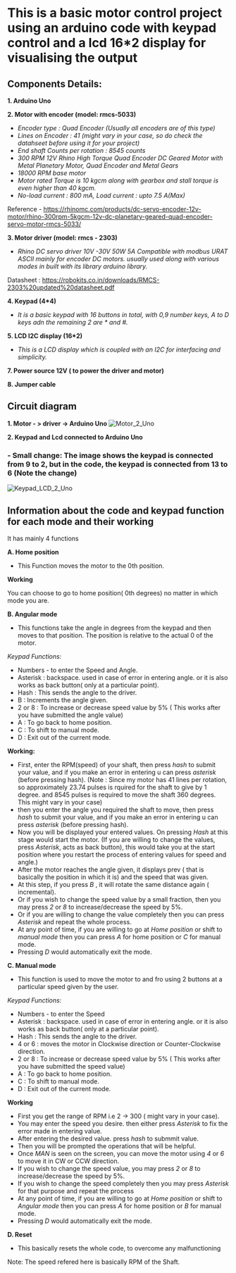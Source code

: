 # **This is a basic motor control project using an arduino code with keypad control and a lcd 16*2 display for visualising the output**

## Components Details:

**1. Arduino Uno**

**2. Motor with encoder (model: rmcs-5033)**
 - _Encoder type : Quad Encoder (Usually all encoders are of this type)_
 - _Lines on Encoder : 41 (might vary in your case, so do check the datahseet before using it for your project)_
 - _End shaft Counts per rotation : 8545 counts_
 - _300 RPM 12V Rhino High Torque Quad Encoder DC Geared Motor with Metal Planetary Motor, Quad Encoder and Metal Gears_
 - _18000 RPM base motor_
 - _Motor rated Torque is 10 kgcm along with gearbox and stall torque is even higher than 40 kgcm._
 - _No-load current : 800 mA, Load current : upto 7.5 A(Max)_

Reference - https://rhinomc.com/products/dc-servo-encoder-12v-motor/rhino-300rpm-5kgcm-12v-dc-planetary-geared-quad-encoder-servo-motor-rmcs-5033/

**3. Motor driver (model: rmcs - 2303)**
- _Rhino DC servo driver 10V -30V 50W 5A Compatible with modbus URAT ASCII mainly for encoder DC motors. usually used along with various modes in built with its library arduino library._

Datasheet : https://robokits.co.in/downloads/RMCS-2303%20updated%20datasheet.pdf

**4. Keypad (4*4)**
- _It is a basic keypad with 16 buttons in total, with 0,9 number keys, A to D keys adn the remaining 2 are * and #._

**5. LCD I2C display (16*2)**
- _This is a LCD display which is coupled with an I2C for interfacing and simplicity._

**7. Power source 12V ( to power the driver and motor)**

**8. Jumper cable**

## **Circuit diagram**

**1. Motor - > driver -> Arduino Uno**
![Motor_2_Uno](https://github.com/raghvendra44/Angular-and-maunal-motor-keypad-control-with-display/blob/main/circuit_1.PNG?raw=true)

**2. Keypad and Lcd connected to Arduino Uno**
 ### - Small change: The image shows the keypad is connected from 9 to 2, but in the code, the keypad is connected from 13 to 6 (Note the change)
![Keypad_LCD_2_Uno](https://github.com/raghvendra44/Angular-and-maunal-motor-keypad-control-with-display/blob/main/circuit_2.PNG?raw=true)
 
## **Information about the code and keypad function for each mode and their working**

It has mainly 4 functions

**A. Home position**
- This Function moves the motor to the 0th position.

**Working**

You can choose to go to home position( 0th degrees) no matter in which mode you are.

**B. Angular mode**

- This functions take the angle in degrees from the keypad and then moves to that position. The position is relative to the actual 0 of the motor.

_Keypad Functions:_

- Numbers - to enter the Speed and Angle.
- Asterisk : backspace. used in case of error in entering angle. or it is also works as back button( only at a particular point).
- Hash : This sends the angle to the driver.
- B : Increments the angle given.
- 2 or 8 : To increase or decrease speed value by 5% ( This works after you have submitted the angle value)
- A : To go back to home position.
- C : To shift to manual mode.
- D : Exit out of the current mode.

**Working:**

- First, enter the RPM(speed) of your shaft, then press *hash* to submit your value, and if you make an error in entering u can press *asterisk* (before pressing hash). (Note : Since my motor has 41 lines per rotation, so approximately 23.74 pulses is rquired for the shaft to give by 1 degree. and 8545 pulses is required to move the shaft 360 degrees. This might vary in your case)
- then you enter the angle you required the shaft to move, then press *hash* to submit your value, and if you make an error in entering u can press *asterisk* (before pressing hash).
- Now you will be displayed your entered values. On pressing *Hash* at this stage would start the motor. (If you are willing to change the values, press *Asterisk*, acts as back button), this would take you at the start position where you restart the process of entering values for speed and angle.)
- After the motor reaches the angle given, it displays prev ( that is basically the position in which it is) and the speed that was given.
- At this step, if you press *B* , it will rotate the same distance again ( incremental). 
- Or if you wish to change the speed value by a small fraction, then you may press *2* or *8* to increase/decrease the speed by 5%.
- Or if you are willing to change the value completely then you can press *Asterisk* and repeat the whole process.
- At any point of time, if you are willing to go at *Home position* or shift to *manual mode* then you can press *A* for home position or *C* for manual mode.
- Pressing *D* would automatically exit the mode. 


**C. Manual mode**
- This function is used to move the motor to and fro using 2 buttons at a particular speed given by the user.

_Keypad Functions:_

- Numbers - to enter the Speed
- Asterisk : backspace. used in case of error in entering angle. or it is also works as back button( only at a particular point).
- Hash : This sends the angle to the driver. 
- 4 or 6 : moves the motor in Clockwise direction or Counter-Clockwise direction.
- 2 or 8 : To increase or decrease speed value by 5% ( This works after you have submitted the speed value)
- A : To go back to home position.
- C : To shift to manual mode.
- D : Exit out of the current mode.

**Working**

- First you get the range of RPM i.e 2 -> 300 ( might vary in your case).
- You may enter the speed you desire. then either press *Asterisk* to fix the error made in entering value.
- After entering the desired value. press *hash* to submmit value.
- Then you will be prompted the operations that will be helpful.
- Once *MAN* is seen on the screen, you can move the motor using *4* or *6* to move it in CW or CCW direction.
- If you wish to change the speed value, you may press *2* or *8* to increase/decrease the speed by 5%.
- If you wish to change the speed completely then you may press *Asterisk* for that purpose and repeat the process
- At any point of time, if you are willing to go at *Home position* or shift to *Angular mode* then you can press *A* for home position or *B* for manual mode.
- Pressing *D* would automatically exit the mode. 

**D. Reset**
- This basically resets the whole code, to overcome any malfunctioning

Note: The speed refered here is basically RPM of the Shaft.
